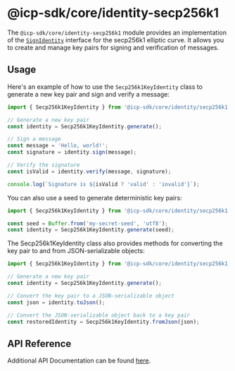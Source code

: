 # @icp-sdk/core/identity-secp256k1

The `@icp-sdk/core/identity-secp256k1` module provides an implementation of the [`SignIdentity`](https://js.icp.build/core/latest/libs/agent/api/classes/signidentity/) interface for the secp256k1 elliptic curve. It allows you to create and manage key pairs for signing and verification of messages.

## Usage

Here's an example of how to use the `Secp256k1KeyIdentity` class to generate a new key pair and sign and verify a message:

```ts
import { Secp256k1KeyIdentity } from '@icp-sdk/core/identity/secp256k1';

// Generate a new key pair
const identity = Secp256k1KeyIdentity.generate();

// Sign a message
const message = 'Hello, world!';
const signature = identity.sign(message);

// Verify the signature
const isValid = identity.verify(message, signature);

console.log(`Signature is ${isValid ? 'valid' : 'invalid'}`);
```

You can also use a seed to generate deterministic key pairs:

```ts
import { Secp256k1KeyIdentity } from '@icp-sdk/core/identity/secp256k1';

const seed = Buffer.from('my-secret-seed', 'utf8');
const identity = Secp256k1KeyIdentity.generate(seed);
```

The Secp256k1KeyIdentity class also provides methods for converting the key pair to and from JSON-serializable objects:

```ts
import { Secp256k1KeyIdentity } from '@icp-sdk/core/identity/secp256k1';

// Generate a new key pair
const identity = Secp256k1KeyIdentity.generate();

// Convert the key pair to a JSON-serializable object
const json = identity.toJson();

// Convert the JSON-serializable object back to a key pair
const restoredIdentity = Secp256k1KeyIdentity.fromJson(json);
```

## API Reference

Additional API Documentation can be found [here](https://js.icp.build/core/latest/libs/identity-secp256k1/api/).
